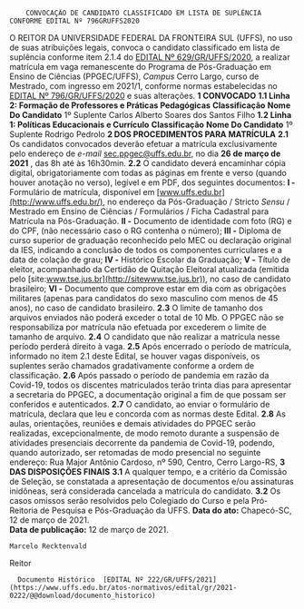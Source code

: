         CONVOCAÇÃO DE CANDIDATO CLASSIFICADO EM LISTA DE SUPLÊNCIA CONFORME EDITAL Nº 796GRUFFS2020  

 O REITOR DA UNIVERSIDADE FEDERAL DA FRONTEIRA SUL (UFFS), no uso de suas atribuições legais, convoca o candidato classificado em lista de suplência conforme item 2.1.4 do [EDITAL Nº 629/GR/UFFS/2020](https://www.uffs.edu.br/atos-normativos/edital/gr/2020-0629), a realizar matrícula em vaga remanescente do Programa de Pós-Graduação em Ensino de Ciências (PPGEC/UFFS), *Campus*  Cerro Largo, curso de Mestrado, com ingresso em 2021/1, conforme normas estabelecidas no [EDITAL Nº 796/GR/UFFS/2020](https://www.uffs.edu.br/atos-normativos/edital/gr/2020-0796) e suas alterações.  **1 CONVOCADO** **1.1 Linha 2: Formação de Professores e Práticas Pedagógicas**     **Classificação**   **Nome Do Candidato**     1º Suplente   Carlos Alberto Soares dos Santos Filho     **1.2 Linha 1: Políticas Educacionais e Currículo**     **Classificação**   **Nome Do Candidato**     1º Suplente   Rodrigo Pedrolo      **2 DOS PROCEDIMENTOS PARA MATRÍCULA** **2.1**  Os candidatos convocados deverão efetuar a matrícula exclusivamente pelo endereço de *e-mail*  sec.ppgec@uffs.edu.br, no dia **26 de março de 2021** , das 8h até às 16h30min. **2.2**  O candidato deverá encaminhar cópia digital, obrigatoriamente com todas as páginas em frente e verso (quando houver anotação no verso), legível e em PDF, dos seguintes documentos: **I -**  Formulário de matrícula, disponível em [www.uffs.edu.br](http://www.uffs.edu.br/), no endereço da Pós-Graduação / Stricto *Sensu*  / Mestrado em Ensino de Ciências / Formulários / Ficha Cadastral para Matrícula na Pós-Graduação. **II -**  Documento de identidade com foto (RG) e do CPF, (não necessário caso o RG contenha o número); **III -**  Diploma de curso superior de graduação reconhecido pelo MEC ou declaração original da IES, indicando a conclusão de todos os componentes curriculares e a data de colação de grau; **IV -**  Histórico Escolar da Graduação; **V -**  Título de eleitor, acompanhado da Certidão de Quitação Eleitoral atualizada (emitida pelo [site:www.tse.jus.br](http://sitewww.tse.jus.br)), no caso de candidato brasileiro; **VI -**  Documento que comprove estar em dia com as obrigações militares (apenas para candidatos do sexo masculino com menos de 45 anos), no caso de candidato brasileiro. **2.3**  O limite de tamanho dos arquivos enviados não poderá exceder o total de 10 Mb. O PPGEC não se responsabiliza por matrícula não efetuada por excederem o limite de tamanho de arquivo. **2.4**  O candidato que não realizar a matrícula nesse período perderá direito à vaga. **2.5**  Após encerrado o período de matrícula, informado no item 2.1 deste Edital, se houver vagas disponíveis, os suplentes serão chamados gradativamente conforme a ordem de classificação. **2.6**  Após passado o período de pandemia em razão da Covid-19, todos os discentes matriculados terão trinta dias para apresentar a secretaria do PPGEC, a documentação original a fim de que possam ser conferidos e autenticados. **2.7**  O candidato, ao enviar o formulário de matrícula, declara que leu e concorda com as normas deste Edital. **2.8**  As aulas, orientações, reuniões e demais atividades do PPGEC serão realizadas, excepcionalmente, de modo remoto durante a suspensão de atividades presenciais decorrente da pandemia de Covid-19, podendo, quando autorizado, ser retomadas de modo presencial no seguinte endereço: Rua Major Antônio Cardoso, nº 590, Centro, Cerro Largo-RS,  **3 DAS DISPOSIÇÕES FINAIS** **3.1**  A qualquer tempo, e a critério da Comissão de Seleção, se constatada a apresentação de documentos e/ou assinaturas inidôneas, será considerada cancelada a matrícula do candidato. **3.2**  Os casos omissos serão resolvidos pelo Colegiado do Curso e pela Pró-Reitoria de Pesquisa e Pós-Graduação da UFFS.        **Data do ato:** Chapecó-SC, 12 de março de 2021.   
 **Data de publicação:**  12 de março de 2021. 

    Marcelo Recktenvald   
 Reitor 

      Documento Histórico  [EDITAL Nº 222/GR/UFFS/2021](https://www.uffs.edu.br/atos-normativos/edital/gr/2021-0222/@@download/documento_historico)     
      